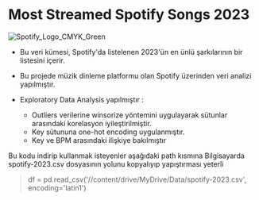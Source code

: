 # Most Streamed Spotify Songs 2023
![Spotify_Logo_CMYK_Green](https://github.com/ozaneermis/Spotify-2023/assets/74829981/3a6f1419-b1da-4ad2-87ce-edfd92dbdf4f)

* Bu veri kümesi, Spotify'da listelenen 2023'ün en ünlü şarkılarının bir listesini içerir. 
* Bu projede müzik dinleme platformu olan Spotify üzerinden veri analizi yapılmıştır.
* Exploratory Data Analysis yapılmıştır :
  
  * Outliers verilerine winsorize yöntemini uygulayarak sütunlar arasındaki korelasyon iyileştirilmiştir.
  * Key sütununa one-hot encoding uygulanmıştır.
  * Key ve BPM arasındaki ilişkiye bakılmıştır
 


Bu kodu indirip kullanmak isteyenler aşağıdaki path kısmına
Bilgisayarda spotify-2023.csv dosyasının yolunu kopyalıyıp yapıştırması yeterli

>df = pd.read_csv('//content/drive/MyDrive/Data/spotify-2023.csv', encoding='latin1')


